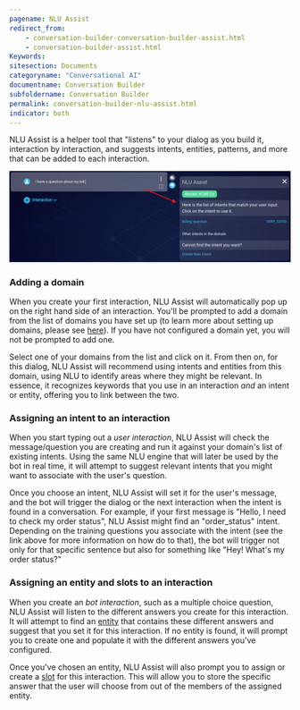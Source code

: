 ```yaml
---
pagename: NLU Assist
redirect_from:
    - conversation-builder-conversation-builder-assist.html
    - conversation-builder-assist.html
Keywords:
sitesection: Documents
categoryname: "Conversational AI"
documentname: Conversation Builder
subfoldername: Conversation Builder
permalink: conversation-builder-nlu-assist.html
indicator: both
---
```


NLU Assist is a helper tool that "listens" to your dialog as you build it, interaction by interaction, and suggests intents, entities, patterns, and more that can be added to each interaction.

<img alt="test" class="fancyimage" style="width:800px" src="img/ConvoBuilder/assist_suggestion.png">

### Adding a domain

When you create your first interaction, NLU Assist will automatically pop up on the right hand side of an interaction. You'll be prompted to add a domain from the list of domains you have set up (to learn more about setting up domains, please see [here](intent-builder-domains.html)). If you have not configured a domain yet, you will not be prompted to add one.

Select one of your domains from the list and click on it. From then on, for this dialog, NLU Assist will recommend using intents and entities from this domain, using NLU to identify areas where they might be relevant. In essence, it recognizes keywords that you use in an interaction *and* an intent or entity, offering you to link between the two.

### Assigning an intent to an interaction

When you start typing out a *user interaction*, NLU Assist will check the message/question you are creating and run it against your domain's list of existing intents. Using the same NLU engine that will later be used by the bot in real time, it will attempt to suggest relevant intents that you might want to associate with the user's question.

Once you choose an intent, NLU Assist will set it for the user's message, and the bot will trigger the dialog or the next interaction when the intent is found in a conversation. For example, if your first message is "Hello, I need to check my order status", NLU Assist might find an "order_status" intent. Depending on the training questions you associate with the intent (see the link above for more information on how do to that), the bot will trigger not only for that specific sentence but also for something like "Hey! What's my order status?"

### Assigning an entity and slots to an interaction

When you create an *bot interaction*, such as a multiple choice question, NLU Assist will listen to the different answers you create for this interaction. It will attempt to find an [entity](conversation-builder-intent-builder-entities.html) that contains these different answers and suggest that you set it for this interaction. If no entity is found, it will prompt you to create one and populate it with the different answers you've configured.

Once you've chosen an entity, NLU Assist will also prompt you to assign or create a [slot](conversation-builder-conversation-builder-variables-slots.html#slots) for this interaction. This will allow you to store the specific answer that the user will choose from out of the members of the assigned entity.
